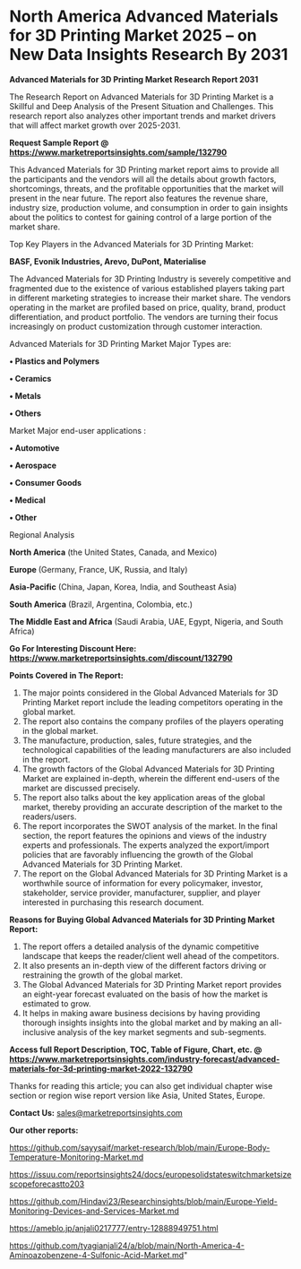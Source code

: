 # North America Advanced Materials for 3D Printing Market 2025 – on New Data Insights Research By 2031

<strong>Advanced Materials for 3D Printing Market Research Report 2031</strong>

The Research Report on Advanced Materials for 3D Printing Market is a Skillful and Deep Analysis of the Present Situation and Challenges. This research report also analyzes other important trends and market drivers that will affect market growth over 2025-2031.

<strong>Request Sample Report @ <a href=https://www.marketreportsinsights.com/sample/132790>https://www.marketreportsinsights.com/sample/132790</a></strong>

This Advanced Materials for 3D Printing market report aims to provide all the participants and the vendors will all the details about growth factors, shortcomings, threats, and the profitable opportunities that the market will present in the near future. The report also features the revenue share, industry size, production volume, and consumption in order to gain insights about the politics to contest for gaining control of a large portion of the market share.

Top Key Players in the Advanced Materials for 3D Printing Market:

<strong>BASF, Evonik Industries, Arevo, DuPont, Materialise</strong>

The Advanced Materials for 3D Printing Industry is severely competitive and fragmented due to the existence of various established players taking part in different marketing strategies to increase their market share. The vendors operating in the market are profiled based on price, quality, brand, product differentiation, and product portfolio. The vendors are turning their focus increasingly on product customization through customer interaction.

Advanced Materials for 3D Printing Market Major Types are:

<strong>• Plastics and Polymers

• Ceramics

• Metals

• Others</strong>

Market Major end-user applications :

<strong>• Automotive

• Aerospace

• Consumer Goods

• Medical

• Other</strong>

Regional Analysis

</u><strong><b>North America</b></strong> (the United States, Canada, and Mexico)

<strong><b>Europe </b></strong>(Germany, France, UK, Russia, and Italy)

<strong><b>Asia-Pacific</b></strong> (China, Japan, Korea, India, and Southeast Asia)

<strong><b>South America</b></strong> (Brazil, Argentina, Colombia, etc.)

<strong><b>The Middle East and Africa</b></strong> (Saudi Arabia, UAE, Egypt, Nigeria, and South Africa)

<strong>Go For Interesting Discount Here: <a href=https://www.marketreportsinsights.com/discount/132790>https://www.marketreportsinsights.com/discount/132790</a></strong>

<strong>Points Covered in The Report:</strong>
<ol>
  <li>The major points considered in the Global Advanced Materials for 3D Printing Market report include the leading competitors operating in the global market.</li>
  <li>The report also contains the company profiles of the players operating in the global market.</li>
  <li>The manufacture, production, sales, future strategies, and the technological capabilities of the leading manufacturers are also included in the report.</li>
  <li>The growth factors of the Global Advanced Materials for 3D Printing Market are explained in-depth, wherein the different end-users of the market are discussed precisely.</li>
  <li>The report also talks about the key application areas of the global market, thereby providing an accurate description of the market to the readers/users.</li>
  <li>The report incorporates the SWOT analysis of the market. In the final section, the report features the opinions and views of the industry experts and professionals. The experts analyzed the export/import policies that are favorably influencing the growth of the Global Advanced Materials for 3D Printing Market.</li>
  <li>The report on the Global Advanced Materials for 3D Printing Market is a worthwhile source of information for every policymaker, investor, stakeholder, service provider, manufacturer, supplier, and player interested in purchasing this research document.</li>
</ol>
<strong>Reasons for Buying Global Advanced Materials for 3D Printing Market Report:</strong>

<ol>
  <li>The report offers a detailed analysis of the dynamic competitive landscape that keeps the reader/client well ahead of the competitors.</li>
  <li>It also presents an in-depth view of the different factors driving or restraining the growth of the global market.</li>
  <li>The Global Advanced Materials for 3D Printing Market report provides an eight-year forecast evaluated on the basis of how the market is estimated to grow.</li>
  <li>It helps in making aware business decisions by having providing thorough insights insights into the global market and by making an all-inclusive analysis of the key market segments and sub-segments.</li>
</ol>
<strong>Access full Report Description, TOC, Table of Figure, Chart, etc. @ <a href=https://www.marketreportsinsights.com/industry-forecast/advanced-materials-for-3d-printing-market-2022-132790>https://www.marketreportsinsights.com/industry-forecast/advanced-materials-for-3d-printing-market-2022-132790</a></strong>


Thanks for reading this article; you can also get individual chapter wise section or region wise report version like Asia, United States, Europe.

<strong>Contact Us:</strong>
sales@marketreportsinsights.com

<strong>Our other reports:</strong>

<a href=https://github.com/sayysaif/market-research/blob/main/Europe-Body-Temperature-Monitoring-Market.md>https://github.com/sayysaif/market-research/blob/main/Europe-Body-Temperature-Monitoring-Market.md</a>

<a href=https://issuu.com/reportsinsights24/docs/europesolidstateswitchmarketsizescopeforecastto203>https://issuu.com/reportsinsights24/docs/europesolidstateswitchmarketsizescopeforecastto203</a>

<a href=https://github.com/Hindavi23/Researchinsights/blob/main/Europe-Yield-Monitoring-Devices-and-Services-Market.md>https://github.com/Hindavi23/Researchinsights/blob/main/Europe-Yield-Monitoring-Devices-and-Services-Market.md</a>

<a href=https://ameblo.jp/anjali0217777/entry-12888949751.html>https://ameblo.jp/anjali0217777/entry-12888949751.html</a>

<a href=https://github.com/tyagianjali24/a/blob/main/North-America-4-Aminoazobenzene-4-Sulfonic-Acid-Market.md>https://github.com/tyagianjali24/a/blob/main/North-America-4-Aminoazobenzene-4-Sulfonic-Acid-Market.md</a>"

